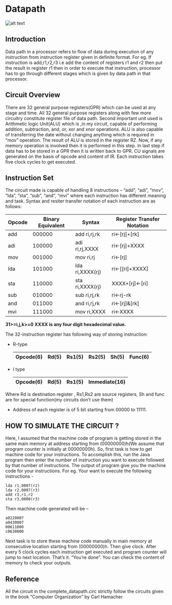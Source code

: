 # Datapath

![alt text](https://github.com/vivekingh/Datapath/blob/master/data_path.png)

## Introduction

Data path in a processor refers to flow of data during execution of any instruction from instruction register given in definite format. For eg. If instruction is add,r1,r2,r3 i.e add the content of registers r1 and r2 then put the result in register r1 then in order to execute that instruction, processor has to go through different stages which is given by data path in that processor.

## Circuit Overview

There are 32 general purpose registers(GPR) which can be used at any stage and time. All 32 general purpose registers along with few more circuitry constitute register file of data path. Second important unit used is Arithmetic logic Unit(ALU) which is ,in my circuit, capable of performing addition, subtraction, and, or, xor and xnor operations. ALU is also capable of transferring the date without changing anything which is required in “mov” operation. The result of ALU is stored in the register RZ. Now, if any memory operation is involved then it is performed in this step. In last step if data has to be stored in a GPR then it is written back to GPR. CU signals are generated on the basis of opcode and content of IR. Each instruction takes five clock cycles to get executed. 

## Instruction Set

The circuit made is capable  of handling 8 instructions – “add”, “adi”, “mov”, “lda”, “sta”, “sub”, “and”, “mvi” where each instruction has different meaning and task. Syntax and resiter transfer notation of each instruction are as follows:

| Opcode | Binary Equivalent | Syntax | Register Transfer Notation |
| --- | --- | --- | --- |
| add | 000000 | add ri,rj,rk | ri<-[rj]+[rk] |
| adi |100000 | adi ri,rj,XXXX | ri<-[rj]+XXXX |
| mov | 001000 | mov ri,rj | ri<-[rj] |
| lda | 101000 | lda ri,XXXX(rj) | ri<-[[ri]+XXXX] |
| sta | 110000 | sta ri,XXXX(rj) | XXXX+[rj]<-[ri] |
| sub | 010000 | sub ri,rj,rk | ri<-rj-rk |
| and | 011000 | and ri,rj,rk | ri<-[rj]&[rk] |
| mvi | 111000 | mov ri,XXXX | ri<-XXXX

**31>=i,j,k>=0**
**XXXX is any four digit hexadecimal value.**

The 32-instruction register has following way of storing instruction:
* R-type

    | Opcode(6) | Rd(5) | Rs1(5) | Rs2(5) | Sh(5) | Func(6) |
    | --- | --- | --- | --- | --- | --- |

* I type

    | Opcode(6) | Rd(5) | Rs1(5) | Immediate(16) |
    | --- | --- | --- | --- |
    
Where Rd is destination register , Rs1,Rs2 are source registers, Sh and func are for special function(my circuits don’t use them)

* Address of each register is of 5 bit starting from 00000 to 11111.


## HOW TO SIMULATE THE CIRCUIT ?

Here, I assumed that the machine code of program is getting stored in the same main memory at address starting from (00000000)h(We assume that program counter is initially at 00000000h). 
So, first task is how to get machine code for your instructions. To accomplish this, run the Java program then enter the number of instruction you want to execute followed by that number of instructions. The output of program give you the machine code for your instructions. For eg.
Your want to execute the following instructions -

    lda r1,0007(r2)
    lda r2,0007(r3)
    add r3,r1,r2
    sta r3,0000(r3)
    
Then machine code generated will be –

    a0220007
    a0430007
    00611000
    c0630000
    
Next task is to store these machine code manually in main memory at consecutive location starting from (00000000)h.
Then give clock. After every 5 clock cycles each instruction get executed and program counter will jump to next location. That’s it. “You’re done”. You can check the content of memory to check your outputs.

## Reference

All the circuit in the complete_datapath.circ strictly follow the circuits given in the book “Computer Organization” by Carl Hamacher.
